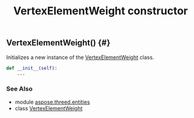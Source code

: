﻿---
title: VertexElementWeight constructor
second_title: Aspose.3D for Python via .NET API References
description: 
type: docs
weight: 10
url: /python-net/aspose.threed.entities/vertexelementweight/__init__/
is_root: false
---

## VertexElementWeight() {#}

Initializes a new instance of the [VertexElementWeight](/3d/python-net/aspose.threed.entities/vertexelementweight) class.



```python
def __init__(self):
    ...
```





### See Also
* module [aspose.threed.entities](../../)
* class [VertexElementWeight](/3d/python-net/aspose.threed.entities/vertexelementweight)
